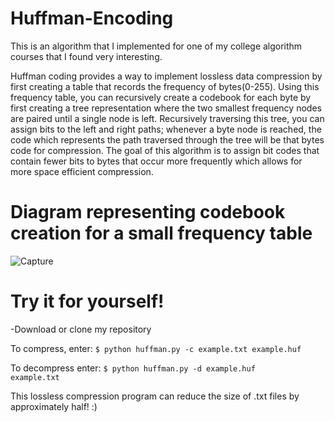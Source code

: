 
# Huffman-Encoding


This is an algorithm that I implemented for one of my college algorithm courses that I found very interesting.

Huffman coding provides a way to implement lossless data compression by first creating a table that records the frequency
of bytes(0-255). Using this frequency table, you can recursively create a codebook for each byte by first creating a tree representation
where the two smallest frequency nodes are paired until a single node is left. Recursively traversing this tree, you can assign bits to the left and right paths; whenever a byte node is reached, the code which represents the path traversed through the tree will be that bytes code for compression. The goal of this algorithm is to assign bit codes that contain fewer bits to bytes that occur more frequently which allows for more space efficient compression.


# Diagram representing codebook creation for a small frequency table
![Capture](https://user-images.githubusercontent.com/79820503/113082565-b872da00-91a8-11eb-9c36-263757c989fe.PNG)


# Try it for yourself!

-Download or clone my repository

To compress, enter: 
                    ```$ python huffman.py -c example.txt example.huf```


To decompress enter: <code>$ python huffman.py -d example.huf example.txt</code>


This lossless compression program can reduce the size of .txt files by approximately half! :)
